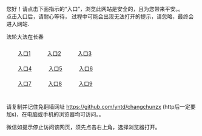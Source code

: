 您好！请点击下面指示的“入口”，浏览此网站是安全的，且为您带来平安。。 <br/>
点击入口后，请耐心等待， 过程中可能会出现无法打开的提示，请忽略，最终会进入网站. </br>

法轮大法在长春<br/>
<div style="padding:10px"><a style="margin:20px" target="_blank" href="https://d366nqnmq8l5ew.cloudfront.net/2Qpsp?wyufr" id="ccLink1" rel="nofollow">入口1</a> <a target="_blank" style="margin:20px" href="https://d3dex7r2dhuxww.cloudfront.net/2Qpsp?aoutvk" id="ccLink2" rel="nofollow">入口2</a> <a style="margin:20px" target="_blank" href="https://dlfli86b83jzn.cloudfront.net/2Qpsp?zrnwit" id="ccLink3" rel="nofollow">入口3</a></div>

<div style="padding:10px" ><a style="margin:20px" target="_blank" href="https://d366nqnmq8l5ew.cloudfront.net/2Qpsp?wyufr" id="ccLink4" rel="nofollow">入口4</a> <a style="margin:20px" href="https://d3dex7r2dhuxww.cloudfront.net/2Qpsp?aoutvk" target="_blank" id="ccLink5" rel="nofollow">入口5</a> <a style="margin:20px" href="https://dlfli86b83jzn.cloudfront.net/2Qpsp?zrnwit" target="_blank" id="ccLink6" rel="nofollow">入口6</a></div>

<div style="padding:10px"><a style="margin:20px" target="_blank" href="https://d366nqnmq8l5ew.cloudfront.net/2Qpsp?wyufr" id="ccLink7" rel="nofollow">入口7</a> <a style="margin:20px" href="https://d3dex7r2dhuxww.cloudfront.net/2Qpsp?aoutvk" target="_blank" id="ccLink8" rel="nofollow">入口8</a> <a style="margin:20px" target="_blank" href="https://dlfli86b83jzn.cloudfront.net/2Qpsp?zrnwit" id="ccLink9" rel="nofollow">入口9</a></div>

<br/>



请复制并记住免翻墙网址 https://github.com/yntd/changchunzx (http后一定要加s)，在电脑或手机的浏览器均可访问。。<br/>

微信如提示停止访问该网页，须先点击右上角，选择浏览器打开。
